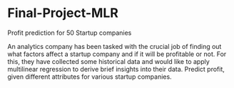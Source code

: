 # Final-Project-MLR
Profit prediction for 50 Startup companies 

An analytics company has been tasked with the crucial job of finding out what factors affect a startup company and if it will be profitable or not. 
For this, they have collected some historical data and would like to apply multilinear regression to derive brief insights into their data. 
Predict profit, given different attributes for various startup companies.


